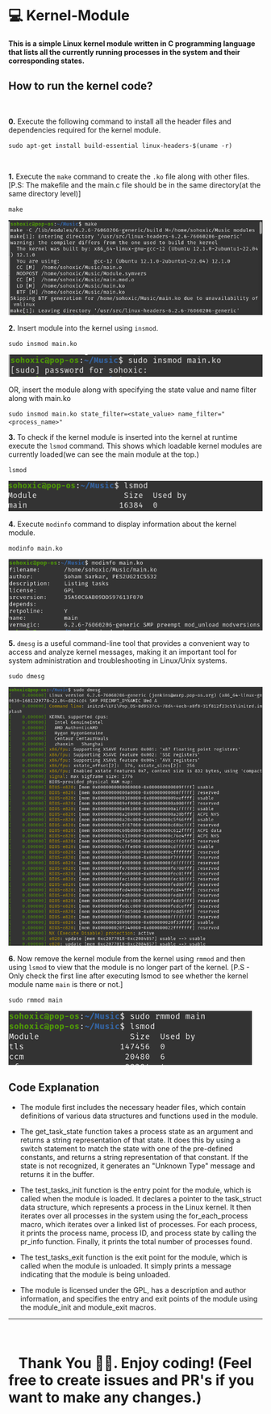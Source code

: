 # 💻 Kernel-Module 
**This is a simple Linux kernel module written in C programming language that lists all the currently running processes in the system and their corresponding states.**

## How to run the kernel code?

<br>

**0.** Execute the following command to install all the header files and dependencies required for the kernel module. 

```
sudo apt-get install build-essential linux-headers-$(uname -r)
```

<br>

**1.** Execute the `make` command to create the `.ko` file along with other files.<br> [P.S: The makefile and the main.c file should be in the same directory(at the same directory level)]

```
make  
```
  <img src="https://github.com/Sohoxic/Kernel-Module/blob/main/assets/images/make.png">

<br>

**2.** Insert module into the kernel using `insmod`.

```
sudo insmod main.ko
```

<img src="https://github.com/Sohoxic/Kernel-Module/blob/main/assets/images/insmod.png">
<br>

OR, insert the module along with specifying the state value and name filter along with main.ko
```
sudo insmod main.ko state_filter=<state_value> name_filter="<process_name>"
```

**3.** To check if the kernel module is inserted into the kernel at runtime execute the `lsmod` command. This shows which loadable kernel modules are currently loaded(we can see the main module at the top.)

```
lsmod
```

<img src="https://github.com/Sohoxic/Kernel-Module/blob/main/assets/images/lsmod.png">

<br>

**4.** Execute `modinfo` command to display information about the kernel module.

```
modinfo main.ko
```

<img src="https://github.com/Sohoxic/Kernel-Module/blob/main/assets/images/modinfo.png">

<br>

**5.** `dmesg` is a useful command-line tool that provides a convenient way to access and analyze kernel messages, making it an important tool for system administration and troubleshooting in Linux/Unix systems.

```
sudo dmesg
```

<img src="https://github.com/Sohoxic/Kernel-Module/blob/main/assets/images/dmesg.png">
<br>

**6.** Now remove the kernel module from the kernel using `rmmod` and then using `lsmod` to view that the module is no longer part of the kernel. [P.S - Only check the first line after executing lsmod to see whether the kernel module name `main` is there or not.]

```
sudo rmmod main
```

<img src="https://github.com/Sohoxic/Kernel-Module/blob/main/assets/images/rmmod.png">


## Code Explanation

- The module first includes the necessary header files, which contain definitions of various data structures and functions used in the module.

- The get_task_state function takes a process state as an argument and returns a string representation of that state. It does this by using a switch statement to match the state with one of the pre-defined constants, and returns a string representation of that constant. If the state is not recognized, it generates an "Unknown Type" message and returns it in the buffer.

- The test_tasks_init function is the entry point for the module, which is called when the module is loaded. It declares a pointer to the task_struct data structure, which represents a process in the Linux kernel. It then iterates over all processes in the system using the for_each_process macro, which iterates over a linked list of processes. For each process, it prints the process name, process ID, and process state by calling the pr_info function. Finally, it prints the total number of processes found.

- The test_tasks_exit function is the exit point for the module, which is called when the module is unloaded. It simply prints a message indicating that the module is being unloaded.

- The module is licensed under the GPL, has a description and author information, and specifies the entry and exit points of the module using the module_init and module_exit macros.

<hr>
<br>

# &nbsp;&nbsp; Thank You 🙌🏻. Enjoy coding! (Feel free to create issues and PR's if you want to make any changes.)
